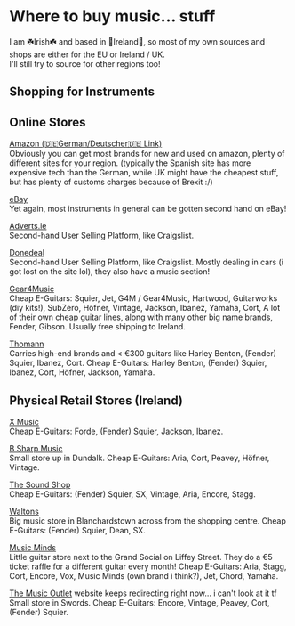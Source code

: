 # Where to buy music... stuff
I am ☘️Irish☘️ and based in 🎻Ireland🍻, so most of my own sources and shops are either for the EU or Ireland / UK.\
I'll still try to source for other regions too!

## Shopping for Instruments

## Online Stores
[Amazon (🇩🇪German/Deutscher🇩🇪 Link)](https://www.amazon.de)\
Obviously you can get most brands for new and used on amazon, plenty of different sites for your region. (typically the Spanish site has more expensive tech than the German, while UK might have the cheapest stuff, but has plenty of customs charges because of Brexit :/)

[eBay](https://www.ebay.com)\
Yet again, most instruments in general can be gotten second hand on eBay!

[Adverts.ie](https://www.adverts.ie)\
Second-hand User Selling Platform, like Craigslist.

[Donedeal](https://www.donedeal.ie/music)\
Second-hand User Selling Platform, like Craigslist.
Mostly dealing in cars (i got lost on the site lol), they also have a music section!

[Gear4Music](https://www.gear4music.ie)\
Cheap E-Guitars: Squier, Jet, G4M / Gear4Music, Hartwood, Guitarworks (diy kits!), SubZero, Höfner, Vintage, Jackson, Ibanez, Yamaha, Cort, 
A lot of their own cheap guitar lines, along with many other big name brands, Fender, Gibson. Usually free shipping to Ireland.

[Thomann](https://www.thomann.de/ie/index.html)\
Carries high-end brands and < €300 guitars like Harley Benton, (Fender) Squier, Ibanez, Cort.
Cheap E-Guitars: Harley Benton, (Fender) Squier, Ibanez, Cort, Höfner, Jackson, Yamaha.

## Physical Retail Stores (Ireland)
[X Music](https://xmusic.ie)\
Cheap E-Guitars: Forde, (Fender) Squier, Jackson, Ibanez.

[B Sharp Music](https://www.bsharpmusic.ie)\
Small store up in Dundalk.
Cheap E-Guitars: Aria, Cort, Peavey, Höfner, Vintage.

[The Sound Shop](https://www.soundshop.ie)\
Cheap E-Guitars: (Fender) Squier, SX, Vintage, Aria, Encore, Stagg.

[Waltons](https://www.waltons.ie)\
Big music store in Blanchardstown across from the shopping centre.
Cheap E-Guitars: (Fender) Squier, Dean, SX.

[Music Minds](https://www.musicminds.ie)\
Little guitar store next to the Grand Social on Liffey Street. They do a €5 ticket raffle for a different guitar every month!
Cheap E-Guitars: Aria, Stagg, Cort, Encore, Vox, Music Minds (own brand i think?), Jet, Chord, Yamaha.

[The Music Outlet](https://themusicoutlet.ie) website keeps redirecting right now... i can't look at it tf\
Small store in Swords.
Cheap E-Guitars: Encore, Vintage, Peavey, Cort, (Fender) Squier.
